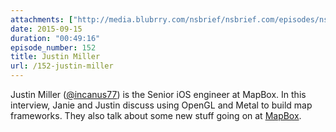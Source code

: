 ```yaml
---
attachments: ["http://media.blubrry.com/nsbrief/nsbrief.com/episodes/nsbrief_152_justin_miller.m4a"]
date: 2015-09-15
duration: "00:49:16"
episode_number: 152
title: Justin Miller
url: /152-justin-miller
---
```

Justin Miller ([@incanus77](htto://twitter.com/incanus77)) is the Senior iOS engineer at MapBox. In this interview, Janie and Justin discuss using OpenGL and Metal to build map frameworks. They also talk about some new stuff going on at [MapBox](http://mapbox.com).